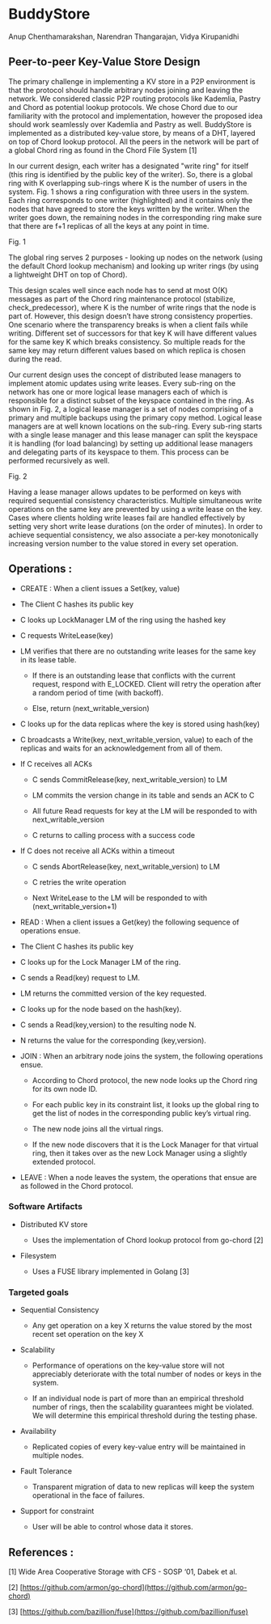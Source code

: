 # **BuddyStore**

Anup Chenthamarakshan, Narendran Thangarajan, Vidya Kirupanidhi

## Peer-to-peer Key-Value Store Design

The primary challenge in implementing a KV store in a P2P environment is that the protocol should handle arbitrary nodes joining and leaving the network. We considered classic P2P routing protocols like Kademlia, Pastry and Chord as potential lookup protocols. We chose Chord due to our familiarity with the protocol and implementation, however the proposed idea should work seamlessly over Kademlia and Pastry as well. BuddyStore is implemented as a distributed key-value store, by means of a DHT, layered on top of Chord lookup protocol. All the peers in the network will be part of a global Chord ring as found in the Chord File System [1]

In our current design, each writer has a designated "write ring" for itself (this ring is identified by the public key of the writer). So, there is a global ring with K overlapping sub-rings where K is the number of users in the system. Fig. 1 shows a ring configuration with three users in the system. Each ring corresponds to one writer (highlighted) and it contains only the nodes that have agreed to store the keys written by the writer. When the writer goes down, the remaining nodes in the corresponding ring make sure that there are f+1 replicas of all the keys at any point in time.

Fig. 1

The global ring serves 2 purposes - looking up nodes on the network (using the default Chord lookup mechanism) and looking up writer rings (by using a lightweight DHT on top of Chord).

This design scales well since each node has to send at most O(K) messages as part of the Chord ring maintenance protocol (stabilize, check_predecessor), where K is the number of write rings that the node is part of. However, this design doesn’t have strong consistency properties. One scenario where the transparency breaks is when a client fails while writing. Different set of successors for that key K will have different values for the same key K which breaks consistency. So multiple reads for the same key may return different values based on which replica is chosen during the read.

Our current design uses the concept of distributed lease managers to implement atomic updates using write leases. Every sub-ring on the network has one or more logical lease managers each of which is responsible for a distinct subset of the keyspace contained in the ring. As shown in Fig. 2, a logical lease manager is a set of nodes comprising of a primary and multiple backups using the primary copy method. Logical lease managers are at well known locations on the sub-ring. Every sub-ring starts with a single lease manager and this lease manager can split the keyspace it is handling (for load balancing) by setting up additional lease managers and delegating parts of its keyspace to them. This process can be performed recursively as well.

Fig. 2

Having a lease manager allows updates to be performed on keys with required sequential consistency characteristics. Multiple simultaneous write operations on the same key are prevented by using a write lease on the key. Cases where clients holding write leases fail are handled effectively by setting very short write lease durations (on the order of minutes). In order to achieve sequential consistency, we also associate a per-key monotonically increasing version number to the value stored in every set operation.

## Operations :

* CREATE : When a client issues a Set(key, value) 

* The Client C hashes its public key

* C looks up LockManager LM of the ring using the hashed key

* C requests WriteLease(key)

* LM verifies that there are no outstanding write leases for the same key in its lease table.

    * If there is an outstanding lease that conflicts with the current request, respond with E_LOCKED. Client will retry the operation after a random period of time (with backoff).

    * Else, return (next_writable_version)

* C looks up for the data replicas where the key is stored using hash(key)

* C broadcasts a Write(key, next_writable_version, value) to each of the replicas and waits for an acknowledgement from all of them.

* If C receives all ACKs

    * C sends CommitRelease(key, next_writable_version) to LM

    * LM commits the version change in its table and sends an ACK to C

    * All future Read requests for key at the LM will be responded to with next_writable_version

    * C returns to calling process with a success code

* If C does not receive all ACKs within a timeout

    * C sends AbortRelease(key, next_writable_version) to LM

    * C retries the write operation

    * Next WriteLease to the LM will be responded to with (next_writable_version+1)

* READ : When a client issues a Get(key) the following sequence of operations ensue.

* The Client C hashes its public key 

* C looks up for the Lock Manager LM of the ring.

* C sends a Read(key) request to LM.

* LM returns the committed version of the key requested.

* C looks up for the node based on the hash(key).

* C sends a Read(key,version) to the resulting node N.

* N returns the value for the corresponding (key,version).

* JOIN : When an arbitrary node joins the system, the following operations ensue.

    * According to Chord protocol, the new node looks up the Chord ring for its own node ID.

    * For each public key in its constraint list, it looks up the global ring to get the list of nodes in the corresponding public key’s virtual ring.

    * The new node joins all the virtual rings.

    * If the new node discovers that it is the Lock Manager for that virtual ring, then it takes over as the new Lock Manager using a slightly extended protocol.

* LEAVE : When a node leaves the system, the operations that ensue are as followed in the Chord protocol.

### Software Artifacts

* Distributed KV store

    * Uses the implementation of Chord lookup protocol from go-chord [2]

* Filesystem

    * Uses a FUSE library implemented in Golang [3]


### Targeted goals

* Sequential Consistency

    * Any get operation on a key X returns the value stored by the most recent set operation on the key X

* Scalability

    * Performance of operations on the key-value store will not appreciably deteriorate with the total number of nodes or keys in the system.

    * If an individual node is part of more than an empirical threshold number of rings, then the scalability guarantees might be violated. We will determine this empirical threshold during the testing phase.

* Availability

    * Replicated copies of every key-value entry will be maintained in multiple nodes.

* Fault Tolerance

    * Transparent migration of data to new replicas will keep the system operational in the face of failures.

* Support for constraint

    * User will be able to control whose data it stores.

## References :

[1] Wide Area Cooperative Storage with CFS - SOSP ‘01, Dabek et al.

[2] [https://github.com/armon/go-chord](https://github.com/armon/go-chord)

[3] [https://github.com/bazillion/fuse](https://github.com/bazillion/fuse)


